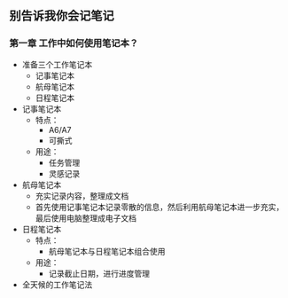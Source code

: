 ## 别告诉我你会记笔记

### 第一章  工作中如何使用笔记本？

* 准备三个工作笔记本  
    * 记事笔记本
    * 航母笔记本
    * 日程笔记本
* 记事笔记本
   * 特点：
      * A6/A7
      * 可撕式
   * 用途：
      * 任务管理
      * 灵感记录
* 航母笔记本
   * 充实记录内容，整理成文档
   * 首先使用记事笔记本记录零散的信息，然后利用航母笔记本进一步充实，最后使用电脑整理成电子文档
* 日程笔记本
   * 特点：
      * 航母笔记本与日程笔记本组合使用
   * 用途：
      * 记录截止日期，进行进度管理
* 全天候的工作笔记法



